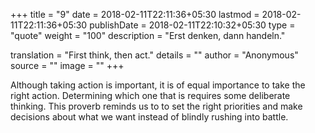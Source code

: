 +++
title        = "9"
date         = 2018-02-11T22:11:36+05:30
lastmod      = 2018-02-11T22:11:36+05:30
publishDate  = 2018-02-11T22:10:32+05:30
type         = "quote"
weight       = "100"
description  = "Erst denken, dann handeln."

translation  = "First think, then act."
details      = ""
author       = "Anonymous"
source       = ""
image        = ""
+++

Although taking action is important, it is of equal importance to take
the right action. Determining which one that is requires some deliberate
thinking. This proverb reminds us to to set the right priorities and make
decisions about what we want instead of blindly rushing into battle.
